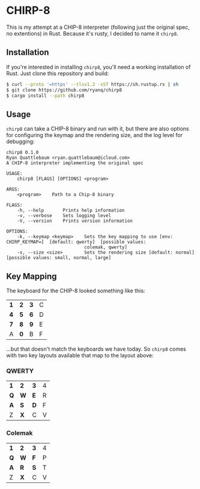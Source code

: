 CHIRP-8
=======

This is my attempt at a CHIP-8 interpreter (following just the original spec, no extentions) in Rust. Because it's rusty, I decided to name it `chirp8`.

Installation
------------

If you're interested in installing `chirp8`, you'll need a working installation of Rust. Just clone this repository and build:

```sh
$ curl --proto '=https' --tlsv1.2 -sSf https://sh.rustup.rs | sh
$ git clone https://github.com/ryanq/chirp8
$ cargo install --path chirp8
```

Usage
-----

`chirp8` can take a CHIP-8 binary and run with it, but there are also options for configuring the keymap and the rendering size, and the log level for debugging:

```
chirp8 0.1.0
Ryan Quattlebaum <ryan.quattlebaum@icloud.com>
A CHIP-8 interpreter implementing the original spec

USAGE:
    chirp8 [FLAGS] [OPTIONS] <program>

ARGS:
    <program>    Path to a Chip-8 binary

FLAGS:
    -h, --help       Prints help information
    -v, --verbose    Sets logging level
    -V, --version    Prints version information

OPTIONS:
    -k, --keymap <keymap>    Sets the key mapping to use [env: CHIRP_KEYMAP=]  [default: qwerty]  [possible values:
                             colemak, qwerty]
    -s, --size <size>        Sets the rendering size [default: normal]  [possible values: small, normal, large]
```

Key Mapping
-----------

The keyboard for the CHIP-8 looked something like this:

|     |     |     |     |
|-----|-----|-----|-----|
|**1**|**2**|**3**|  C  |
|**4**|**5**|**6**|  D  |
|**7**|**8**|**9**|  E  |
|  A  |**0**|  B  |  F  |

...but that doesn't match the keyboards we have today. So `chirp8` comes with two key layouts available that map to the layout above:

### QWERTY

|     |     |     |     |
|-----|-----|-----|-----|
|**1**|**2**|**3**|  4  |
|**Q**|**W**|**E**|  R  |
|**A**|**S**|**D**|  F  |
|  Z  |**X**|  C  |  V  |

### Colemak

|     |     |     |     |
|-----|-----|-----|-----|
|**1**|**2**|**3**|  4  |
|**Q**|**W**|**F**|  P  |
|**A**|**R**|**S**|  T  |
|  Z  |**X**|  C  |  V  |
